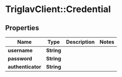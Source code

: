 # TriglavClient::Credential

## Properties
Name | Type | Description | Notes
------------ | ------------- | ------------- | -------------
**username** | **String** |  | 
**password** | **String** |  | 
**authenticator** | **String** |  | 


